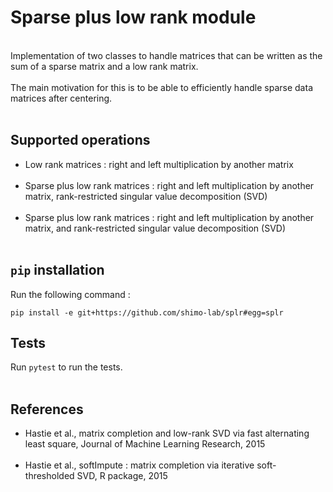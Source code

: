 # Sparse plus low rank module
<br/>
Implementation of two classes to handle matrices that can be written as the sum of a sparse matrix and a low rank
matrix.
<br/>
<br/>
The main motivation for this is to be able to efficiently handle sparse data matrices
after centering.<br/><br/>
 
 ## Supported operations
 * Low rank matrices : right and left multiplication by another matrix
 <br/><br/>
 * Sparse plus low rank matrices : right and left multiplication by another matrix, 
 rank-restricted singular value decomposition (SVD)<br/><br/>
 * Sparse plus low rank matrices : right and left multiplication by another matrix,
  and rank-restricted singular value decomposition (SVD)<br/><br/>
 
## `pip` installation 
Run the following command :

```
pip install -e git+https://github.com/shimo-lab/splr#egg=splr
```

## Tests
Run ```pytest``` to run the tests.<br/><br/>

## References
* Hastie et al., matrix completion and low-rank SVD via fast alternating least square,
Journal of Machine Learning Research, 2015 <br/><br/>
* Hastie et al., softImpute : matrix completion via iterative soft-thresholded SVD,
R package, 2015